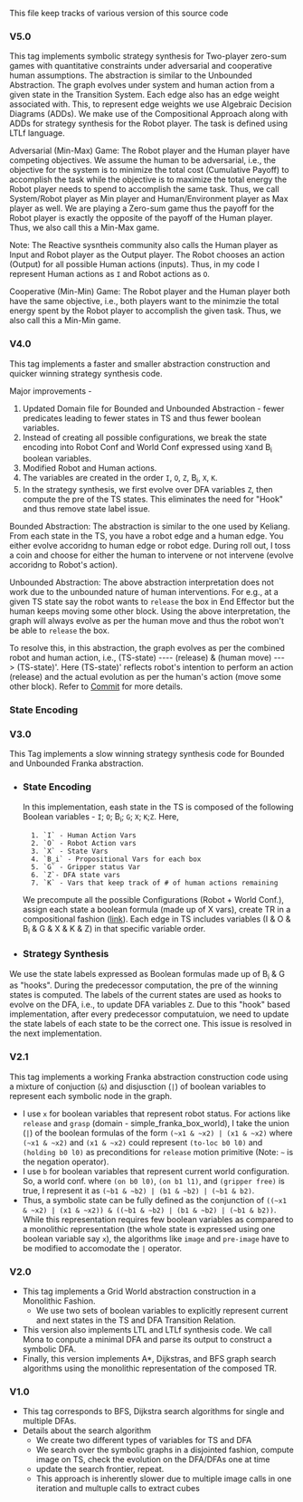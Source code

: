 This file keep tracks of various version of this source code


### V5.0

This tag implements symbolic strategy synthesis for Two-player zero-sum games with quantitative constraints under adversarial and cooperative human assumptions. The abstraction is similar to the Unbounded Abstraction. The graph evolves under system and human action from a given state in the Transition System. Each edge also has an edge weight associated with. This, to represent edge weights we use Algebraic Decision Diagrams (ADDs). We make use of the Compositional Approach along with ADDs for strategy synthesis for the Robot player. The task is defined using LTLf language.

Adversarial (Min-Max) Game: The Robot player and the Human player have competing objectives. We assume the human to be adversarial, i.e., the objective for the system is to minimize the total cost (Cumulative Payoff) to accomplish the task while the objective is to maximize the total energy the Robot player needs to spend to accomplish the same task. Thus, we call System/Robot player as Min player and Human/Environment player as Max player as well. We are playing a Zero-sum game thus the payoff for the Robot player is exactly the opposite of the payoff of the Human player. Thus, we also call this a Min-Max game.

Note: The Reactive sysntheis community also calls the Human player as Input and Robot player as the Output player. The Robot chooses an action (Output) for all possible Human actions (inputs). Thus, in my code I represent Human actions as `I` and Robot actions as `O`. 

Cooperative (Min-Min) Game: The Robot player and the Human player both have the same objective, i.e., both players want to the minimzie the total energy spent by the Robot player to accomplish the given task.  Thus, we also call this a Min-Min game.

### V4.0

This tag implements a faster and smaller abstraction construction and quicker winning strategy synthesis code.

Major improvements - 
 1. Updated Domain file for Bounded and Unbounded Abstraction - fewer predicates leading to fewer states in TS and thus fewer boolean variables.  
 2. Instead of creating all possible configurations, we break the state encoding into Robot Conf and World Conf expressed using `X`and B<sub>i</sub> boolean variables. 
 3. Modified Robot and Human actions. 
 4. The variables are created in the order `I`,  `O`, `Z`, B<sub>i</sub>, `X`, `K`. 
 5. In the strategy synthesis, we first evolve over DFA variables `Z`, then compute the pre of the TS states. This eliminates the need for "Hook" and thus remove state label issue. 

Bounded Abstraction: The abstraction is similar to the one used by Keliang. From each state in the TS, you have a robot edge and a human edge. You either evolve accoridng to human edge or robot edge. During roll out, I toss a coin and choose for either the human to intervene or not intervene (evolve accoridng to Robot's action).

Unbounded Abstraction: The above abstraction interpretation does not work due to the unbounded nature of human interventions. For e.g., at a given TS state say the robot wants to `release` the box in End Effector but the human keeps moving some other block. Using the above interpretation, the graph will always evolve as per the human move and thus the robot won't be able to `release` the box. 

To resolve this, in this abstraction, the graph evolves as per the combined robot and human action, i.e., (TS-state) ---- (release) & (human move) ---> (TS-state)'. Here (TS-state)' reflects robot's intention to perform an action (release) and the actual evolution as per the human's action (move some other block). Refer to [Commit](https://github.com/MuvvalaKaran/symbolic_synthesis/commit/0684e4f5e18aa6dbc86dbb929bbda2d27617057c) for more details.

### State Encoding

### V3.0

This Tag implements a slow winning strategy synthesis code for Bounded and Unbounded Franka abstraction.
	
* ### State Encoding

	In this implementation, eash state in the TS is composed of the following Boolean variables - `I`; `O`; B<sub>i</sub>; `G`; `X`; `K`;`Z`. Here, 

		1. `I` - Human Action Vars
		2. `O` - Robot Action vars
		3. `X` - State Vars
		4. `B_i` - Propositional Vars for each box 
		5. `G` - Gripper status Var
		6. `Z`- DFA state vars
		7. `K` - Vars that keep track of # of human actions remaining
	
	We precompute all the possible Configurations (Robot + World Conf.), assign each state a boolean formula (made up of X vars), create TR in a compositional fashion ([link](https://drive.google.com/file/d/1UUW-HgJ_CgiMFufWic1C5Z842nRMuaUZ/view?usp=sharing)). Each edge in TS includes variables (I & O & B<sub>i</sub> & G & X & K & Z) in that specific variable order.

* ### Strategy Synthesis 

We use the state labels expressed as Boolean formulas made up of B<sub>i</sub> & G as "hooks". During the predecessor computation, the pre of the winning states is computed. The labels of the current states are used as hooks to evolve on the DFA, i.e., to update DFA variables `Z`. Due to this "hook" based implementation, after every predecessor computatuion, we need to update the state labels of each state to be the correct one. This issue is resolved in the next implementation.

### V2.1
 This tag implements a working Franka abstraction construction code using a mixture of conjuction (`&`) and disjusction (`|`) of boolean variables to represent each symbolic node in the graph.
- I use `x` for boolean variables that represent robot status. For actions like `release` and `grasp` (domain - simple_franka_box_world), I take the union (`|`) of the boolean formulas of the form `(~x1 & ~x2) | (x1 & ~x2)` where `(~x1 & ~x2)` and `(x1 & ~x2)` could represent `(to-loc b0 l0)` and `(holding b0 l0)` as preconditions for `release` motion primitive (Note: `~` is the negation operator).
- I use `b` for boolean variables that represent current world configuration. So, a world conf. where `(on b0 l0)`, `(on b1 l1)`, and `(gripper free)`  is true, I represent it as `(~b1 & ~b2) | (b1 & ~b2) | (~b1 & b2)`. 
- Thus, a symbolic state can be fully defined as the conjunction of `((~x1 & ~x2) | (x1 & ~x2)) & ((~b1 & ~b2) | (b1 & ~b2) | (~b1 & b2))`. While this representation requires few boolean variables as compared to a monolithic representation (the whole state is expressed using one boolean variable say `x`), the algorithms like `image` and `pre-image` have to be modified to accomodate the `|` operator. 

### V2.0

- This tag implements a Grid World abstraction construction in a Monolithic Fashion.
	- We use two sets of boolean variables to explicitly represent current and next states in the TS and DFA Transition Relation.
- This version also implements LTL and LTLf synthesis code. We call Mona to conpute a minimal DFA and parse its output to construct a symbolic DFA.
- Finally, this version implements A\*, Dijkstras, and BFS graph search algorithms using the monolithic representation of the composed TR.


### V1.0

- This tag corresponds to BFS, Dijkstra search algorithms for single and multiple DFAs. 
- Details about the search algorithm 
	- We create two different types of variables for TS and DFA 
	- We search over the symbolic graphs in a disjointed fashion, compute image on TS, check the evolution on the DFA/DFAs one at time
	- update the search frontier, repeat.
	- This approach is inherently slower due to multiple image calls in one iteration and multuple calls to extract cubes
